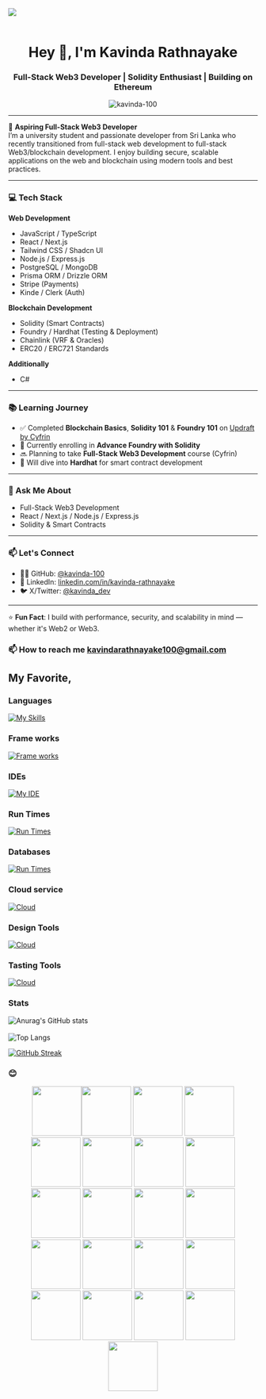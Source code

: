 <img src="https://user-images.githubusercontent.com/74038190/225813708-98b745f2-7d22-48cf-9150-083f1b00d6c9.gif" width="full">
<br><br>

<h1 align="center">Hey 👋, I'm Kavinda Rathnayake</h1>
<h3 align="center">Full-Stack Web3 Developer | Solidity Enthusiast | Building on Ethereum</h3>

<p align="center">
  <img src="https://komarev.com/ghpvc/?username=kavinda-100&label=Profile%20views&color=0e75b6&style=flat" alt="kavinda-100" />
</p>

---

🚀 **Aspiring Full-Stack Web3 Developer**  
I’m a university student and passionate developer from Sri Lanka who recently transitioned from full-stack web development to full-stack Web3/blockchain development. I enjoy building secure, scalable applications on the web and blockchain using modern tools and best practices.

---

### 💻 Tech Stack

**Web Development**
- JavaScript / TypeScript
- React / Next.js
- Tailwind CSS / Shadcn UI
- Node.js / Express.js
- PostgreSQL / MongoDB
- Prisma ORM / Drizzle ORM
- Stripe (Payments)
- Kinde / Clerk (Auth)

**Blockchain Development**
- Solidity (Smart Contracts)
- Foundry / Hardhat (Testing & Deployment)
- Chainlink (VRF & Oracles)
- ERC20 / ERC721 Standards

**Additionally**
- C#

---

### 📚 Learning Journey
- ✅ Completed **Blockchain Basics**, **Solidity 101** & **Foundry 101** on [Updraft by Cyfrin](https://updraft.cyfrin.io)
- 🔄 Currently enrolling in **Advance Foundry with Solidity**
- 🔜 Planning to take **Full-Stack Web3 Development** course (Cyfrin)
- 🔮 Will dive into **Hardhat** for smart contract development

---

### 💬 Ask Me About
- Full-Stack Web3 Development
- React / Next.js / Node.js / Express.js
- Solidity & Smart Contracts

---

### 📫 Let's Connect

- 🧑‍💻 GitHub: [@kavinda-100](https://github.com/kavinda-100)
- 💼 LinkedIn: [linkedin.com/in/kavinda-rathnayake](linkedin.com/in/kavinda-rathnayake-5503aa365)
- 🐦 X/Twitter: [@kavinda_dev](https://x.com/kavinda_dev)

---

⭐️ **Fun Fact**: I build with performance, security, and scalability in mind — whether it's Web2 or Web3.

### 📫 How to reach me **kavindarathnayake100@gmail.com**

## My Favorite,
### Languages
[![My Skills](https://skillicons.dev/icons?i=js,ts,solidity,cs&perline=10)](https://skillicons.dev)
### Frame works
[![Frame works](https://skillicons.dev/icons?i=nextjs,react,express,vite&perline=10)](https://skillicons.dev)
### IDEs
[![My IDE](https://skillicons.dev/icons?i=webstorm,rider,vscode,visualstudio&perline=10)](https://skillicons.dev)
### Run Times
[![Run Times](https://skillicons.dev/icons?i=nodejs,bun,dotnet&perline=10)](https://skillicons.dev)
### Databases 
[![Run Times](https://skillicons.dev/icons?i=mongodb,postgres&perline=10)](https://skillicons.dev)
### Cloud service 
[![Cloud](https://skillicons.dev/icons?i=azure&perline=10)](https://skillicons.dev)
### Design Tools
[![Cloud](https://skillicons.dev/icons?i=figma&perline=10)](https://skillicons.dev)
### Tasting Tools
[![Cloud](https://skillicons.dev/icons?i=vitest,jest&perline=10)](https://skillicons.dev)

### Stats

![Anurag's GitHub stats](https://github-readme-stats.vercel.app/api?username=kavinda-100&show_icons=true&theme=midnight-purple)
</br>
</br>
![Top Langs](https://github-readme-stats.vercel.app/api/top-langs/?username=kavinda-100&size_weight=0.5&count_weight=0.5&theme=midnight-purple)
<div>
<!--   <p><img align="center" src="https://github-readme-stats.vercel.app/api/top-langs/?username=kavinda-100&layout=compact&&border_radius=10&theme=midnight-purple&hide_border=false"/></p> -->
<!--   <p><img align="center" src="https://github-readme-stats.vercel.app/api?username=kavinda-100&show_icons=true&border_radius=10&theme=midnight-purple&hide_border=false"/> </p> -->
  <a href="https://git.io/streak-stats"><img src="https://streak-stats.demolab.com?user=kavinda-100&theme=dark" alt="GitHub Streak" /></a>
</div>

### 😊
  
<div align="center">
<img src="https://user-images.githubusercontent.com/74038190/212257454-16e3712e-945a-4ca2-b238-408ad0bf87e6.gif" width="100"><img src="https://user-images.githubusercontent.com/74038190/212257472-08e52665-c503-4bd9-aa20-f5a4dae769b5.gif" width="100">
<img src="https://user-images.githubusercontent.com/74038190/212257468-1e9a91f1-b626-4baa-b15d-5c385dfa7ed2.gif" width="100">
<img src="https://user-images.githubusercontent.com/74038190/212257465-7ce8d493-cac5-494e-982a-5a9deb852c4b.gif" width="100">
<img src="https://user-images.githubusercontent.com/74038190/212257463-4d082cb4-7483-4eaf-bc25-6dde2628aabd.gif" width="100">
<img src="https://user-images.githubusercontent.com/74038190/212257460-738ff738-247f-4445-a718-cdd0ca76e2db.gif" width="100">
<img src="https://user-images.githubusercontent.com/74038190/212257467-871d32b7-e401-42e8-a166-fcfd7baa4c6b.gif" width="100">
<img src="https://user-images.githubusercontent.com/74038190/212281756-450d3ffa-9335-4b98-a965-db8a18fee927.gif" width="100">
<img src="https://user-images.githubusercontent.com/74038190/212280805-9bcb336b-8c55-46a8-abf8-ff286ab55472.gif" width="100">
<img src="https://user-images.githubusercontent.com/74038190/212280823-79088828-a258-4a4d-8d6c-96315d5a07af.gif" width="100">
<img src="https://user-images.githubusercontent.com/74038190/212281763-e6ecd7ef-c4aa-45b6-a97c-f33f6bb592bd.gif" width="100">
<img src="https://user-images.githubusercontent.com/74038190/212281775-b468df30-4edc-4bf8-a4ee-f52e1aaddc86.gif" width="100">
<img src="https://user-images.githubusercontent.com/74038190/212281780-0afd9616-8310-46e9-a898-c4f5269f1387.gif" width="100">
  
<img src="https://github.com/Anmol-Baranwal/Cool-GIFs-For-GitHub/assets/74038190/1a797f46-efe4-41e6-9e75-5303e1bbcbfa" width="100">
<img src="https://github.com/Anmol-Baranwal/Cool-GIFs-For-GitHub/assets/74038190/29fd6286-4e7b-4d6c-818f-c4765d5e39a9" width="100">
<img src="https://github.com/Anmol-Baranwal/Cool-GIFs-For-GitHub/assets/74038190/67f477ed-6624-42da-99f0-1a7b1a16eecb" width="100">
<img src="https://github.com/Anmol-Baranwal/Cool-GIFs-For-GitHub/assets/74038190/3c16d4f2-b757-4c70-8f42-43d5dddd2c36" width="100">
<img src="https://github.com/Anmol-Baranwal/Cool-GIFs-For-GitHub/assets/74038190/3fb2cdf6-8920-462e-87a4-95af376418aa" width="100">
<img src="https://github.com/Anmol-Baranwal/Cool-GIFs-For-GitHub/assets/74038190/de038172-e903-4951-926c-755878deb0b4" width="100">
<img src="https://github.com/Anmol-Baranwal/Cool-GIFs-For-GitHub/assets/74038190/398b19b1-9aae-4c1f-8bc0-d172a2c08d68" width="100">
<img src="https://github.com/Anmol-Baranwal/Cool-GIFs-For-GitHub/assets/74038190/e0d299f2-767c-4c21-bd49-90f2a19f1a78" width="100">
</div>
<br><br>   



